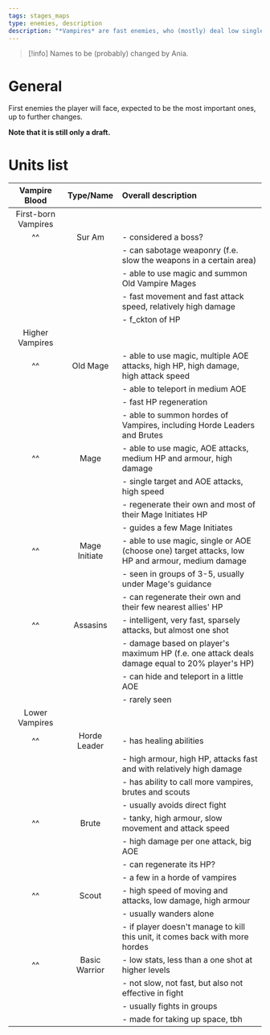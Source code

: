 ```yaml
---
tags: stages_maps
type: enemies, description
description: "*Vampires* are fast enemies, who (mostly) deal low single target damage, but its frequency is pretty high."
---
```


>[!info] Names to be (probably) changed by Ania.

# General

First enemies the player will face, expected to be the most important ones, up to further changes.

**Note that it is still only a draft.**


# Units list


| **Vampire Blood** | **Type/Name** | **Overall description** |
| :---: | :---: | :--- |
| First-born Vampires | | | 
| ^^ | Sur Am | - considered a boss? |\
| | | - can sabotage weaponry (f.e. slow the weapons in a certain area) |\
| | | - able to use magic and summon Old Vampire Mages |\
| | | - fast movement and fast attack speed, relatively high damage |\
| | | - f_ckton of HP |
| Higher Vampires | | |
| ^^ | Old Mage | - able to use magic, multiple AOE attacks, high HP, high damage, high attack speed |\
| | | - able to teleport in medium AOE |\
| | | - fast HP regeneration |\
| | | - able to summon hordes of Vampires, including Horde Leaders and Brutes |
| ^^ | Mage | - able to use magic, AOE attacks, medium HP and armour, high damage |\
| | | - single target and AOE attacks, high speed |\
| | | - regenerate their own and most of their Mage Initiates HP |\
| | | - guides a few Mage Initiates |
| ^^ | Mage Initiate | - able to use magic, single or AOE (choose one) target attacks, low HP and armour, medium damage |\
| | | - seen in groups of 3-5, usually under Mage's guidance |\
| | | - can regenerate their own and their few nearest allies' HP |
| ^^ | Assasins | - intelligent, very fast, sparsely attacks, but almost one shot |\
| | | - damage based on player's maximum HP (f.e. one attack deals damage equal to 20% player's HP) |\
| | | - can hide and teleport in a little AOE |\
| | | - rarely seen |
| Lower Vampires | | |
| ^^ | Horde Leader | - has healing abilities |\
| | | - high armour, high HP, attacks fast and with relatively high damage |\
| | | - has ability to call more vampires, brutes and scouts |\
| | | - usually avoids direct fight |
| ^^ | Brute | - tanky, high armour, slow movement and attack speed |\
| | | - high damage per one attack, big AOE |\
| | | - can regenerate its HP? |\
| | | - a few in a horde of vampires |
| ^^ | Scout | - high speed of moving and attacks, low damage, high armour |\
| | | - usually wanders alone |\
| | | - if player doesn't manage to kill this unit, it comes back with more hordes |
| ^^ | Basic Warrior | - low stats, less than a one shot at higher levels |\
| | | - not slow, not fast, but also not effective in fight |\
| | | - usually fights in groups |\
| | | - made for taking up space, tbh |